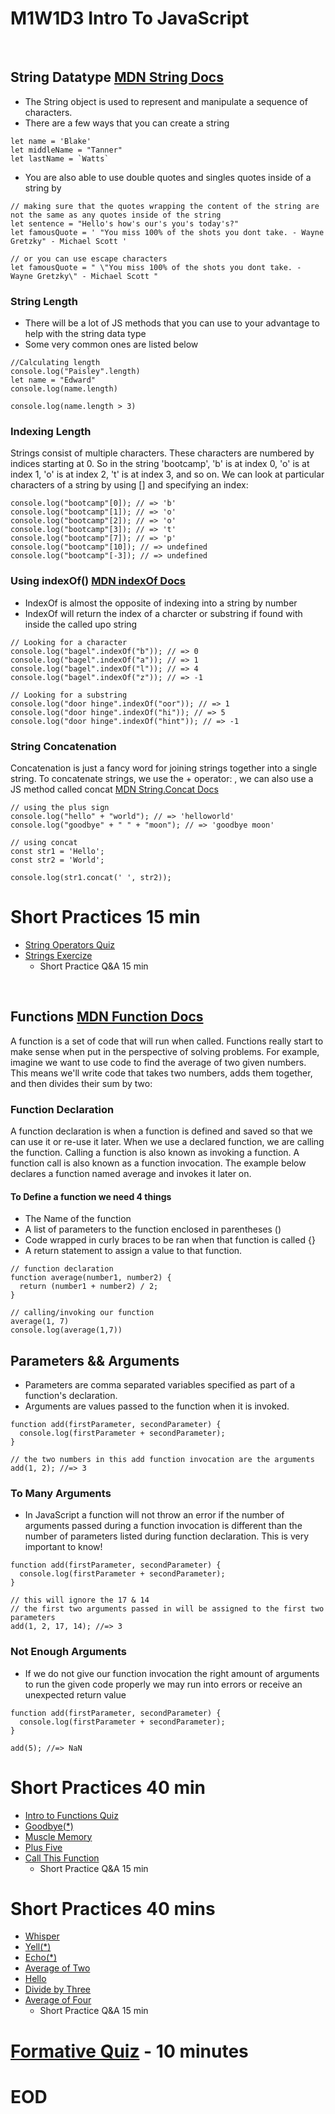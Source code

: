 # M1W1D3 Intro To JavaScript
<br/>

## String Datatype [MDN String Docs](https://developer.mozilla.org/en-US/docs/Web/JavaScript/Reference/Global_Objects/String)
- The String object is used to represent and manipulate a sequence of characters.
- There are a few ways that you can create a string
```
let name = 'Blake'
let middleName = "Tanner"
let lastName = `Watts`
```
- You are also able to use double quotes and singles quotes inside of a string by

```
// making sure that the quotes wrapping the content of the string are not the same as any quotes inside of the string
let sentence = "Hello's how's our's you's today's?"
let famousQuote = ' "You miss 100% of the shots you dont take. - Wayne Gretzky" - Michael Scott '

// or you can use escape characters
let famousQuote = " \"You miss 100% of the shots you dont take. - Wayne Gretzky\" - Michael Scott "

```

### String Length
- There will be a lot of JS methods that you can use to your advantage to help with the string data type
- Some very common ones are listed below
```
//Calculating length
console.log("Paisley".length)
let name = "Edward"
console.log(name.length)

console.log(name.length > 3)

```
### Indexing Length
Strings consist of multiple characters. These characters are numbered by indices starting at 0. So in the string 'bootcamp', 'b' is at index 0, 'o' is at index 1, 'o' is at index 2, 't' is at index 3, and so on. We can look at particular characters of a string by using [] and specifying an index:

```
console.log("bootcamp"[0]); // => 'b'
console.log("bootcamp"[1]); // => 'o'
console.log("bootcamp"[2]); // => 'o'
console.log("bootcamp"[3]); // => 't'
console.log("bootcamp"[7]); // => 'p'
console.log("bootcamp"[10]); // => undefined
console.log("bootcamp"[-3]); // => undefined
```

### Using indexOf() [MDN indexOf Docs](https://developer.mozilla.org/en-US/docs/Web/JavaScript/Reference/Global_Objects/String/indexOf)
- IndexOf is almost the opposite of indexing into a string by number
- IndexOf will return the index of a charcter or substring if found with inside the called upo string

```
// Looking for a character
console.log("bagel".indexOf("b")); // => 0
console.log("bagel".indexOf("a")); // => 1
console.log("bagel".indexOf("l")); // => 4
console.log("bagel".indexOf("z")); // => -1

// Looking for a substring
console.log("door hinge".indexOf("oor")); // => 1
console.log("door hinge".indexOf("hi")); // => 5
console.log("door hinge".indexOf("hint")); // => -1
```
### String Concatenation
Concatenation is just a fancy word for joining strings together into a single string. To concatenate strings, we use the + operator: , we can also use a JS method called concat [MDN String.Concat Docs](https://developer.mozilla.org/en-US/docs/Web/JavaScript/Reference/Global_Objects/String/concat)

```
// using the plus sign
console.log("hello" + "world"); // => 'helloworld'
console.log("goodbye" + " " + "moon"); // => 'goodbye moon'

// using concat
const str1 = 'Hello';
const str2 = 'World';

console.log(str1.concat(' ', str2));
```

# Short Practices 15 min
- [String Operators Quiz](https://open.appacademy.io/learn/js-py---pt-jul-2023-online/week-1---intro-to-javascript/string-operators)
- [Strings Exercize](https://open.appacademy.io/learn/js-py---pt-jul-2023-online/week-1---intro-to-javascript/strings-exercise)
    - Short Practice Q&A 15 min

<br/>

## Functions [MDN Function Docs](https://developer.mozilla.org/en-US/docs/Web/JavaScript/Guide/Functions)
A function is a set of code that will run when called. Functions really start to make sense when put in the perspective of solving problems. For example, imagine we want to use code to find the average of two given numbers. This means we'll write code that takes two numbers, adds them together, and then divides their sum by two:

### Function Declaration
A function declaration is when a function is defined and saved so that we can use it or re-use it later. When we use a declared function, we are calling the function. Calling a function is also known as invoking a function. A function call is also known as a function invocation. The example below declares a function named average and invokes it later on.

#### To Define a function we need 4 things
- The Name of the function
- A list of parameters to the function enclosed in parentheses ()
- Code wrapped in curly braces to be ran when that function is called {}
- A return statement to assign a value to that function.

```
// function declaration
function average(number1, number2) {
  return (number1 + number2) / 2;
}

// calling/invoking our function
average(1, 7)
console.log(average(1,7))
```

## Parameters && Arguments
- Parameters are comma separated variables specified as part of a  function's declaration.
- Arguments are values passed to the function when it is invoked.
```
function add(firstParameter, secondParameter) {
  console.log(firstParameter + secondParameter);
}

// the two numbers in this add function invocation are the arguments
add(1, 2); //=> 3

```
### To Many Arguments
- In JavaScript a function will not throw an error if the number of arguments passed during a function invocation is different than the number of parameters listed during function declaration. This is very important to know!

```
function add(firstParameter, secondParameter) {
  console.log(firstParameter + secondParameter);
}

// this will ignore the 17 & 14
// the first two arguments passed in will be assigned to the first two parameters
add(1, 2, 17, 14); //=> 3
```

### Not Enough Arguments
- If we do not give our function invocation the right amount of arguments to run the given code properly we may run into errors or receive an unexpected return value
```
function add(firstParameter, secondParameter) {
  console.log(firstParameter + secondParameter);
}

add(5); //=> NaN
```
# Short Practices 40 min
- [Intro to Functions Quiz](https://open.appacademy.io/learn/js-py---pt-jul-2023-online/week-1---intro-to-javascript/intro-to-functions-quiz)
- [Goodbye(*)](https://open.appacademy.io/learn/js-py---pt-jul-2023-online/week-1---intro-to-javascript/goodbye----)
- [Muscle Memory](https://open.appacademy.io/learn/js-py---pt-jul-2023-online/week-1---intro-to-javascript/muscle-memory)
- [Plus Five](https://open.appacademy.io/learn/js-py---pt-jul-2023-online/week-1---intro-to-javascript/plus-five)
- [Call This Function](https://open.appacademy.io/learn/js-py---pt-jul-2023-online/week-1---intro-to-javascript/call-this-function)
    - Short Practice Q&A 15 min




# Short Practices 40 mins
- [Whisper](https://open.appacademy.io/learn/js-py---pt-jul-2023-online/week-1---intro-to-javascript/whisper)
- [Yell(*)](https://open.appacademy.io/learn/js-py---pt-jul-2023-online/week-1---intro-to-javascript/yell----)
- [Echo(*)](https://open.appacademy.io/learn/js-py---pt-jul-2023-online/week-1---intro-to-javascript/echo----)
- [Average of Two](https://open.appacademy.io/learn/js-py---pt-jul-2023-online/week-1---intro-to-javascript/average-of-two)
- [Hello](https://open.appacademy.io/learn/js-py---pt-jul-2023-online/week-1---intro-to-javascript/hello)
- [Divide by Three](https://open.appacademy.io/learn/js-py---pt-jul-2023-online/week-1---intro-to-javascript/divide-by-three)
- [Average of Four](https://open.appacademy.io/learn/js-py---pt-jul-2023-online/week-1---intro-to-javascript/average-of-four)
    - Short Practice Q&A 15 min


# [Formative Quiz](https://open.appacademy.io/learn/js-py---pt-jul-2023-online/week-1---intro-to-javascript/formative-quiz--repeat----wednesday) - 10 minutes

# EOD

